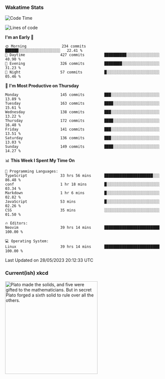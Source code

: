 ### Wakatime Stats
<!--START_SECTION:waka-->
![Code Time](http://img.shields.io/badge/Code%20Time-1%2C722%20hrs%2037%20mins-blue)

![Lines of code](https://img.shields.io/badge/From%20Hello%20World%20I%27ve%20Written-658.7%20thousand%20lines%20of%20code-blue)

**I'm an Early 🐤** 

```text
🌞 Morning                234 commits         ██████░░░░░░░░░░░░░░░░░░░   22.41 % 
🌆 Daytime                427 commits         ██████████░░░░░░░░░░░░░░░   40.90 % 
🌃 Evening                326 commits         ████████░░░░░░░░░░░░░░░░░   31.23 % 
🌙 Night                  57 commits          █░░░░░░░░░░░░░░░░░░░░░░░░   05.46 % 
```
📅 **I'm Most Productive on Thursday** 

```text
Monday                   145 commits         ███░░░░░░░░░░░░░░░░░░░░░░   13.89 % 
Tuesday                  163 commits         ████░░░░░░░░░░░░░░░░░░░░░   15.61 % 
Wednesday                138 commits         ███░░░░░░░░░░░░░░░░░░░░░░   13.22 % 
Thursday                 172 commits         ████░░░░░░░░░░░░░░░░░░░░░   16.48 % 
Friday                   141 commits         ███░░░░░░░░░░░░░░░░░░░░░░   13.51 % 
Saturday                 136 commits         ███░░░░░░░░░░░░░░░░░░░░░░   13.03 % 
Sunday                   149 commits         ████░░░░░░░░░░░░░░░░░░░░░   14.27 % 
```


📊 **This Week I Spent My Time On** 

```text
💬 Programming Languages: 
TypeScript               33 hrs 56 mins      ██████████████████████░░░   86.48 % 
conf                     1 hr 18 mins        █░░░░░░░░░░░░░░░░░░░░░░░░   03.34 % 
Markdown                 1 hr 6 mins         █░░░░░░░░░░░░░░░░░░░░░░░░   02.82 % 
JavaScript               53 mins             █░░░░░░░░░░░░░░░░░░░░░░░░   02.26 % 
CSS                      35 mins             ░░░░░░░░░░░░░░░░░░░░░░░░░   01.50 % 

🔥 Editors: 
Neovim                   39 hrs 14 mins      █████████████████████████   100.00 % 

💻 Operating System: 
Linux                    39 hrs 14 mins      █████████████████████████   100.00 % 
```


 Last Updated on 28/05/2023 20:12:33 UTC
<!--END_SECTION:waka-->

### Current(ish) xkcd
<a id="xkcd-a" title="Plato made the solids, and five were gifted to the mathematicians. But in secret Plato forged a sixth solid to rule over all the others." href="https://www.xkcd.com" target="_blank">
        <img align="center" id="xkcd-img" src="https://imgs.xkcd.com/comics/the_six_platonic_solids.png" alt="Plato made the solids, and five were gifted to the mathematicians. But in secret Plato forged a sixth solid to rule over all the others." height=300 />
</a>
